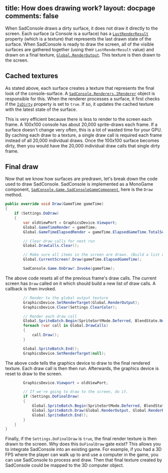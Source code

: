 title: How does drawing work?
layout: docpage
comments: false
---

 

When SadConsole draws a dirty surface, it does not draw it directly to the screen. Each surface (a Console is a surface) has a [`LastRenderResult`][] property (which is a texture) that represents the last drawn state of the surface. When SadConsole is ready to draw the screen, all of the visible surfaces are gathered together (using their `LastRenderResult` value) and drawn on a final texture, [`Global.RenderOutput`][]. This texture is then drawn to the screen.

## Cached textures

As stated above, each surface creates a texture that represents the final look of the console-surface. A [`SadConsole.Renderers.IRenderer`][] object is responsible for this. When the renderer processes a surface, it first checks if the [`IsDirty`][] property is set to `true`. If so, it updates the cached texture with the latest state of the surface.

This is very efficient because there is less to render to the screen each frame. A 100x100 console has about 20,000 sprite-draws each frame. If a surface doesn't change very often, this is a lot of wasted time for your GPU. By caching each draw to a texture, a single draw call is required each frame instead of all 20,000 individual draws. Once the 100x100 surface becomes dirty, then you would have the 20,000 individual draw calls that single dirty frame.

## Final draw

Now that we know how surfaces are predrawn, let's break down the code used to draw SadConsole. SadConsole is implemented as a MonoGame component, [`SadConsole.Game.SadConsoleGameComponent`][], here is the `Draw` method.

```csharp
public override void Draw(GameTime gameTime)
{
    if (Settings.DoDraw)
    {
        var oldViewPort = GraphicsDevice.Viewport;
        Global.GameTimeRender = gameTime;
        Global.GameTimeElapsedRender = gameTime.ElapsedGameTime.TotalSeconds;

        // Clear draw calls for next run
        Global.DrawCalls.Clear();

        // Make sure all items in the screen are drawn. (Build a list of draw calls)
        Global.CurrentScreen?.Draw(gameTime.ElapsedGameTime);

        SadConsole.Game.OnDraw?.Invoke(gameTime);
```

The above code resets all of the previous frame's draw calls. The current screen has `Draw` called on it which should build a new list of draw calls. A callback is then invoked.

```csharp
        // Render to the global output texture
        GraphicsDevice.SetRenderTarget(Global.RenderOutput);
        GraphicsDevice.Clear(Settings.ClearColor);

        // Render each draw call
        Global.SpriteBatch.Begin(SpriteSortMode.Deferred, BlendState.NonPremultiplied, SamplerState.PointClamp, DepthStencilState.DepthRead, RasterizerState.CullNone);
        foreach (var call in Global.DrawCalls)
        {
            call.Draw();
        }

        Global.SpriteBatch.End();
        GraphicsDevice.SetRenderTarget(null);
```

The above code tells the graphics device to draw to the final rendered texture. Each draw call is then then run. Afterwards, the graphics device is reset to draw to the screen.

```csharp
        GraphicsDevice.Viewport = oldViewPort;

        // If we're going to draw to the screen, do it.
        if (Settings.DoFinalDraw)
        {
            Global.SpriteBatch.Begin(SpriteSortMode.Deferred, BlendState.NonPremultiplied, SamplerState.PointClamp, DepthStencilState.DepthRead, RasterizerState.CullNone);
            Global.SpriteBatch.Draw(Global.RenderOutput, Global.RenderRect, Color.White);
            Global.SpriteBatch.End();
        }
    }
}
```

Finally, if the `Settings.DoFinalDraw` is `true`, the final render texture is then drawn to the screen. Why does this `DoFinalDraw` gate exist? This allows you to integrate SadConsole into an existing game. For example, if you had a 3D FPS where the player can walk up to and use a computer in the game, you can use SadConsole to process and draw. Then that final texture created by SadConsole could be mapped to the 3D computer object.

[`Global.RenderOutput`]: https://github.com/Thraka/SadConsole/blob/master/src/SadConsole.Shared/Global.cs
[`LastRenderResult`]: https://github.com/Thraka/SadConsole/blob/master/src/SadConsole.Shared/Surfaces/Basic.cs
[`SadConsole.Renderers.IRenderer`]: https://github.com/Thraka/SadConsole/blob/master/src/SadConsole.Shared/Renderers/IRenderer.cs
[`SadConsole.Console`]: https://github.com/Thraka/SadConsole/blob/master/src/SadConsole.Shared/Console.cs
[`IsDirty`]: https://github.com/Thraka/SadConsole/blob/master/src/SadConsole.Shared/Surfaces/Basic.cs
[`SadConsole.Game.SadConsoleGameComponent`]: https://github.com/Thraka/SadConsole/blob/master/src/SadConsole.Shared/Graphics.MonoGame/SadConsoleGameComponent.cs